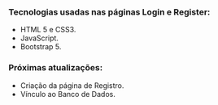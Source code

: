 ### Tecnologias usadas nas páginas Login e Register:
* HTML 5 e CSS3.
* JavaScript.
* Bootstrap 5.

### Próximas atualizações:
* Criação da página de Registro.
* Vínculo ao Banco de Dados.